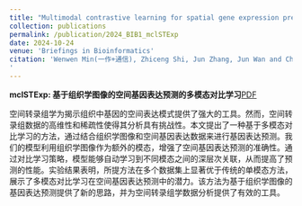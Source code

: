 ```yaml
---
title: "Multimodal contrastive learning for spatial gene expression prediction using histology images"
collection: publications
permalink: /publication/2024_BIB1_mclSTExp
date: 2024-10-24
venue: 'Briefings in Bioinformatics'
citation: 'Wenwen Min(一作+通信), Zhiceng Shi, Jun Zhang, Jun Wan and Changmiao Wang. Multimodal contrastive learning for spatial gene expression prediction using histology images. Briefings in Bioinformatics 2024, DOI: 10.1093/bib/bbae551 (CCF B类期刊, 中科院JCR1区, IF=9.5)
'
---
```


**mclSTExp: 基于组织学图像的空间基因表达预测的多模态对比学习**[PDF](https://academic.oup.com/bib/article/25/6/bbae551/7848899)

空间转录组学为揭示组织中基因的空间表达模式提供了强大的工具。然而，空间转录组数据的高维性和稀疏性使得其分析具有挑战性。本文提出了一种基于多模态对比学习的方法，通过结合组织学图像和空间基因表达数据来进行基因表达预测。我们的模型利用组织学图像作为额外的模态，增强了空间基因表达预测的准确性。通过对比学习策略，模型能够自动学习到不同模态之间的深层次关联，从而提高了预测的性能。实验结果表明，所提方法在多个数据集上显著优于传统的单模态方法，展示了多模态对比学习在空间基因表达预测中的潜力。该方法为基于组织学图像的基因表达预测提供了新的思路，并为空间转录组学数据分析提供了有效的工具。
